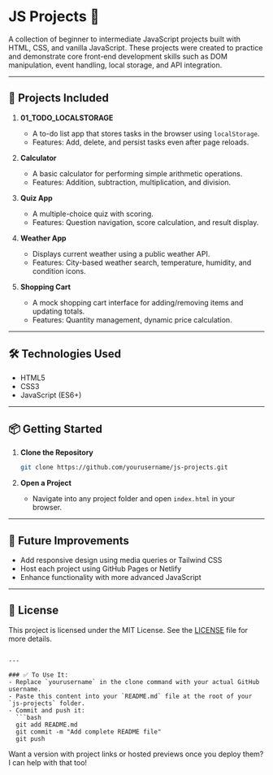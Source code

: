 
# JS Projects 🚀

A collection of beginner to intermediate JavaScript projects built with HTML, CSS, and vanilla JavaScript. These projects were created to practice and demonstrate core front-end development skills such as DOM manipulation, event handling, local storage, and API integration.

---

## 📁 Projects Included

1. **01_TODO_LOCALSTORAGE**
   - A to-do list app that stores tasks in the browser using `localStorage`.
   - Features: Add, delete, and persist tasks even after page reloads.

2. **Calculator**
   - A basic calculator for performing simple arithmetic operations.
   - Features: Addition, subtraction, multiplication, and division.

3. **Quiz App**
   - A multiple-choice quiz with scoring.
   - Features: Question navigation, score calculation, and result display.

4. **Weather App**
   - Displays current weather using a public weather API.
   - Features: City-based weather search, temperature, humidity, and condition icons.

5. **Shopping Cart**
   - A mock shopping cart interface for adding/removing items and updating totals.
   - Features: Quantity management, dynamic price calculation.

---

## 🛠️ Technologies Used

- HTML5
- CSS3
- JavaScript (ES6+)

---

## 📦 Getting Started

1. **Clone the Repository**
   ```bash
   git clone https://github.com/yourusername/js-projects.git
   ```

2. **Open a Project**
   - Navigate into any project folder and open `index.html` in your browser.

---

## 📝 Future Improvements

- Add responsive design using media queries or Tailwind CSS
- Host each project using GitHub Pages or Netlify
- Enhance functionality with more advanced JavaScript

---

## 📄 License

This project is licensed under the MIT License. See the [LICENSE](LICENSE) file for more details.
```

---

### ✅ To Use It:
- Replace `yourusername` in the clone command with your actual GitHub username.
- Paste this content into your `README.md` file at the root of your `js-projects` folder.
- Commit and push it:
  ```bash
  git add README.md
  git commit -m "Add complete README file"
  git push
  ```

Want a version with project links or hosted previews once you deploy them? I can help with that too!
